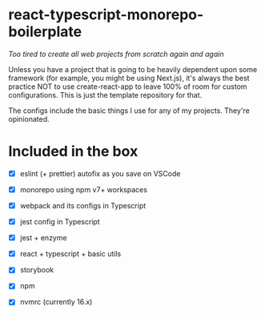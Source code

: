 # react-typescript-monorepo-boilerplate
_Too tired to create all web projects from scratch again and again_

Unless you have a project that is going to be heavily dependent upon some framework (for example, you might be using Next.js), it's always the best practice NOT to use create-react-app to leave 100% of room for custom configurations. This is just the template repository for that.

The configs include the basic things I use for any of my projects. They're opinionated.

# Included in the box
- [x] eslint (+ prettier) autofix as you save on VSCode
- [x] monorepo using npm v7+ workspaces
- [x] webpack and its configs in Typescript
- [x] jest config in Typescript
- [x] jest + enzyme
- [x] react + typescript + basic utils
- [x] storybook
- [x] npm
- [x] nvmrc (currently 16.x)

